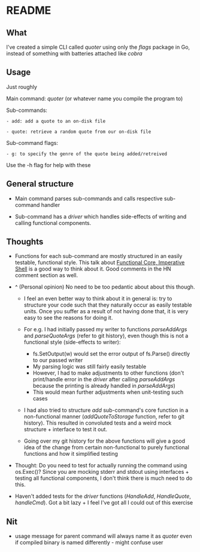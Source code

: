 # README

## What

I've created a simple CLI called _quoter_ using only the _flags_ package in Go, instead of something with batteries attached like _cobra_

## Usage

Just roughly

Main command: _quoter_ (or whatever name you compile the program to)

Sub-commands:

    - add: add a quote to an on-disk file

    - quote: retrieve a random quote from our on-disk file

Sub-command flags:
    
    - g: to specify the genre of the quote being added/retreived


Use the -h flag for help with these

## General structure

- Main command parses sub-commands and calls respective sub-command handler

- Sub-command has a _driver_ which handles side-effects of writing and calling functional components.

## Thoughts

- Functions for each sub-command are mostly structured in an easily testable, functional style. This talk about [Functional Core, Imperative Shell](https://news.ycombinator.com/item?id=18043058) is a good way to think about it. Good comments in the HN comment section as well.

- ^ (Personal opinion) No need to be too pedantic about about this though.

    - I feel an even better way to think about it in general is: try to structure your code such that they naturally occur as easily testable units. Once you suffer as a result of not having done that, it is very easy to see the reasons for doing it.

    - For e.g. I had initially passed my writer to functions _parseAddArgs_ and _parseQuoteArgs_ (refer to git history), even though this is not a functional style (side-effects to writer):
        -  fs.SetOutput(w) would set the error output of fs.Parse() directly to our passed writer 
        - My parsing logic was still fairly easily testable
        - However, I had to make adjustments to other functions (don't print/handle error in the _driver_ after calling _parseAddArgs_ because the printing is already handled in _parseAddArgs_)
        - This would mean further adjustments when unit-testing such cases
    
    - I had also tried to structure _add_ sub-command's core function in a non-functional manner (_addQuoteToStorage_ function, refer to git history). This resulted in convoluted tests and a weird mock structure + interface to test it out.
    
    - Going over my git history for the above functions will give a good idea of the change from certain non-functional to purely functional functions and how it simplified testing


- Thought: Do you need to test for actually running the command using os.Exec()? Since you are mocking stderr and stdout using interfaces + testing all functional components, I don't think there is much need to do this.

- Haven't added tests for the _driver_ functions (_HandleAdd_, _HandleQuote_, _handleCmd_). Got a bit lazy + I feel I've got all I could out of this exercise

## Nit

- usage message for parent command will always name it as _quoter_ even if compiled binary is named differently - might confuse user

